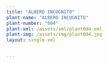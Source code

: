 ```yaml
---
title: "ALBERO INCOGNITO"
plant-name: "ALBERO INCOGNITO"
plant-number: "004"
plant-xml: /assets/xml/plant004.xml
plant-img: /assets/img/plant004.jpg
layout: single-xml


---
```

